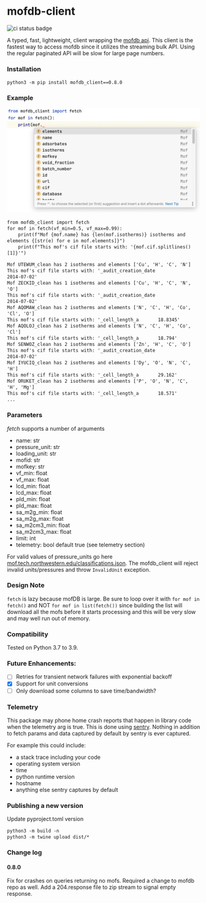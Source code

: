 # mofdb-client
![ci status badge](https://api.travis-ci.com/n8ta/mofdb-client.svg?branch=master)

A typed, fast, lightweight, client wrapping the [mofdb api](https://mof.tech.northwestern.edu/api). This client is the fastest way to access
mofdb since it utilizes the streaming bulk API. Using the regular paginated API will be slow for large page numbers.

### Installation

```shell
python3 -m pip install mofdb_client==0.8.0
```

### Example

![Example of mofdb-client IDE autocompletion](assets/screen0.png)

```python3
from mofdb_client import fetch
for mof in fetch(vf_min=0.5, vf_max=0.99):
    print(f"Mof {mof.name} has {len(mof.isotherms)} isotherms and elements {[str(e) for e in mof.elements]}")
    print(f"This mof's cif file starts with: '{mof.cif.splitlines()[1]}'")
```

```
Mof UTEWUM_clean has 2 isotherms and elements ['Cu', 'H', 'C', 'N']
This mof's cif file starts with: '_audit_creation_date              2014-07-02'
Mof ZECKID_clean has 1 isotherms and elements ['Cu', 'H', 'C', 'N', 'O']
This mof's cif file starts with: '_audit_creation_date              2014-07-02'
Mof AQOMAW_clean has 2 isotherms and elements ['N', 'C', 'H', 'Co', 'Cl', 'O']
This mof's cif file starts with: '_cell_length_a       18.8345'
Mof AQOLOJ_clean has 2 isotherms and elements ['N', 'C', 'H', 'Co', 'Cl']
This mof's cif file starts with: '_cell_length_a       18.794'
Mof SENWOZ_clean has 2 isotherms and elements ['Zn', 'H', 'C', 'O']
This mof's cif file starts with: '_audit_creation_date              2014-07-02'
Mof IYUCIQ_clean has 2 isotherms and elements ['Dy', 'O', 'N', 'C', 'H']
This mof's cif file starts with: '_cell_length_a       29.162'
Mof ORUKET_clean has 2 isotherms and elements ['P', 'O', 'N', 'C', 'H', 'Mg']
This mof's cif file starts with: '_cell_length_a       18.571'
...
```

### Parameters
*fetch* supports a number of arguments
- name: str
- pressure_unit: str
- loading_unit: str
- mofid: str 
- mofkey: str 
- vf_min: float 
- vf_max: float 
- lcd_min: float 
- lcd_max: float 
- pld_min: float 
- pld_max: float 
- sa_m2g_min: float 
- sa_m2g_max: float 
- sa_m2cm3_min: float 
- sa_m2cm3_max: float 
- limit: int
- telemetry: bool default true (see telemetry section)

For valid values of pressure_units go here [mof.tech.northwestern.edu/classifications.json](https://mof.tech.northwestern.edu/classifications.json). The mofdb_client will reject invalid
units/pressures and throw `InvalidUnit` exception.

### Design Note
`fetch` is lazy because mofDB is large. Be sure to loop over it with `for mof in fetch()` and NOT `for mof in list(fetch())` since 
building the list will download all the mofs before it starts processing and this will be very slow and may well run out of memory.

### Compatibility
Tested on Python 3.7 to 3.9.

### Future Enhancements:
- [ ] Retries for transient network failures with exponential backoff
- [X] Support for unit conversions
- [ ] Only download some columns to save time/bandwidth?

### Telemetry
This package may phone home crash reports that happen in library code when the telemetry arg is true. This is done using 
[sentry](https://docs.sentry.io/). Nothing in addition to fetch params and data captured by default by sentry is ever
captured.

For example this could include:
- a stack trace including your code
- operating system version
- time
- python runtime version
- hostname
- anything else sentry captures by default

### Publishing a new version
Update pyproject.toml version

```
python3 -m build -n
python3 -m twine upload dist/*
```

### Change log

#### 0.8.0
Fix for crashes on queries returning no mofs. Required a change to mofdb repo as well. Add a 204.response file to zip stream to signal empty response.